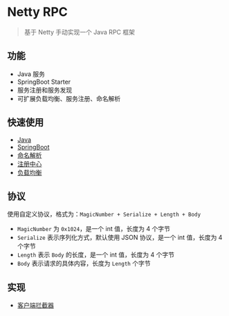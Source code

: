 # Netty RPC

> 基于 Netty 手动实现一个 Java RPC 框架

## 功能

- Java 服务
- SpringBoot Starter
- 服务注册和服务发现
- 可扩展负载均衡、服务注册、命名解析

## 快速使用

- [Java](./doc/Java.md)
- [SpringBoot](./doc/SpringBoot.md)
- [命名解析](./doc/NameResolver.md)
- [注册中心](./doc/Registry.md)
- [负载均衡](./doc/LoadBalancer.md)

## 协议

使用自定义协议，格式为：`MagicNumber + Serialize + Length + Body`

- `MagicNumber` 为 `0x1024`，是一个 int 值，长度为 4 个字节
- `Serialize` 表示序列化方式，默认使用 JSON 协议，是一个 int 值，长度为 4 个字节
- `Length` 表示 `Body` 的长度，是一个 int 值，长度为 4 个字节
- `Body` 表示请求的具体内容，长度为 `Length` 个字节

## 实现

- [客户端拦截器](./doc/ClientInterceptor.md)